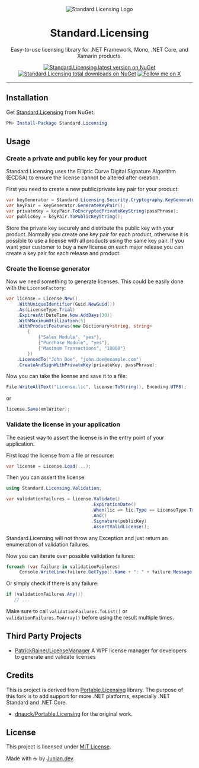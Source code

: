 <p align="center"><img src="https://raw.githubusercontent.com/junian/Standard.Licensing/master/assets/img/standard-licensing-logo.png" alt="Standard.Licensing Logo"></p>

<h1 align="center">Standard.Licensing</h1>

<p align="center">Easy-to-use licensing library for .NET Framework, Mono, .NET Core, and Xamarin products.</p>

<p align="center">
    <a href="https://www.nuget.org/packages/Standard.Licensing/"><img src="https://img.shields.io/nuget/v/Standard.Licensing.svg" alt="Standard.Licensing latest version on NuGet" title="Standard.Licensing latest version on NuGet"></a>
    <a href="https://www.nuget.org/packages/Standard.Licensing/"><img src="https://img.shields.io/nuget/dt/Standard.Licensing.svg" alt="Standard.Licensing total downloads on NuGet" title="Standard.Licensing total downloads on NuGet"></a>
    <a href="https://twitter.com/JunianDev"><img src="https://img.shields.io/twitter/follow/juniandev" alt="Follow me on X" title="Follow me on X"></a>
</p>

----

## Installation

Get [Standard.Licensing](https://www.nuget.org/packages/Standard.Licensing/) from NuGet.

```powershell
PM> Install-Package Standard.Licensing
```

## Usage

### Create a private and public key for your product

Standard.Licensing uses the Elliptic Curve Digital Signature Algorithm (ECDSA) to ensure the license cannot be altered after creation.

First you need to create a new public/private key pair for your product:

```csharp
var keyGenerator = Standard.Licensing.Security.Cryptography.KeyGenerator.Create(); 
var keyPair = keyGenerator.GenerateKeyPair(); 
var privateKey = keyPair.ToEncryptedPrivateKeyString(passPhrase);  
var publicKey = keyPair.ToPublicKeyString();
```

Store the private key securely and distribute the public key with your product.
Normally you create one key pair for each product, otherwise it is possible to use a license with all products using the same key pair.
If you want your customer to buy a new license on each major release you can create a key pair for each release and product.

### Create the license generator

Now we need something to generate licenses. This could be easily done with the `LicenseFactory`:

```csharp
var license = License.New()  
    .WithUniqueIdentifier(Guid.NewGuid())  
    .As(LicenseType.Trial)  
    .ExpiresAt(DateTime.Now.AddDays(30))  
    .WithMaximumUtilization(5)  
    .WithProductFeatures(new Dictionary<string, string>  
        {  
            {"Sales Module", "yes"},  
            {"Purchase Module", "yes"},  
            {"Maximum Transactions", "10000"}  
        })  
    .LicensedTo("John Doe", "john.doe@example.com")  
    .CreateAndSignWithPrivateKey(privateKey, passPhrase);
```

Now you can take the license and save it to a file:

```csharp
File.WriteAllText("License.lic", license.ToString(), Encoding.UTF8);
```

or

```csharp
license.Save(xmlWriter);
```

### Validate the license in your application ###

The easiest way to assert the license is in the entry point of your application.

First load the license from a file or resource:

```csharp
var license = License.Load(...);
```

Then you can assert the license:

```csharp
using Standard.Licensing.Validation;

var validationFailures = license.Validate()  
                                .ExpirationDate()  
                                .When(lic => lic.Type == LicenseType.Trial)  
                                .And()  
                                .Signature(publicKey)  
                                .AssertValidLicense();
```

Standard.Licensing will not throw any Exception and just return an enumeration of validation failures.

Now you can iterate over possible validation failures:

```csharp
foreach (var failure in validationFailures)
     Console.WriteLine(failure.GetType().Name + ": " + failure.Message + " - " + failure.HowToResolve);
```

Or simply check if there is any failure:

```csharp
if (validationFailures.Any())
   // ...
```

Make sure to call `validationFailures.ToList()` or `validationFailures.ToArray()` before using the result multiple times.

## Third Party Projects

- [PatrickRainer/LicenseManager](https://github.com/PatrickRainer/LicenseManager) A WPF license manager for developers to generate and validate licenses

## Credits

This is project is derived from [Portable.Licensing](https://github.com/dnauck/Portable.Licensing/) library.
The purpose of this fork is to add support for more .NET platforms, especially .NET Standard and .NET Core.

- [dnauck/Portable.Licensing](https://github.com/dnauck/Portable.Licensing/) for the original work.

## License

This project is licensed under [MIT License](https://github.com/junian/Standard.Licensing/blob/master/LICENSE).

Made with ☕ by [Junian.dev](https://www.junian.dev).

